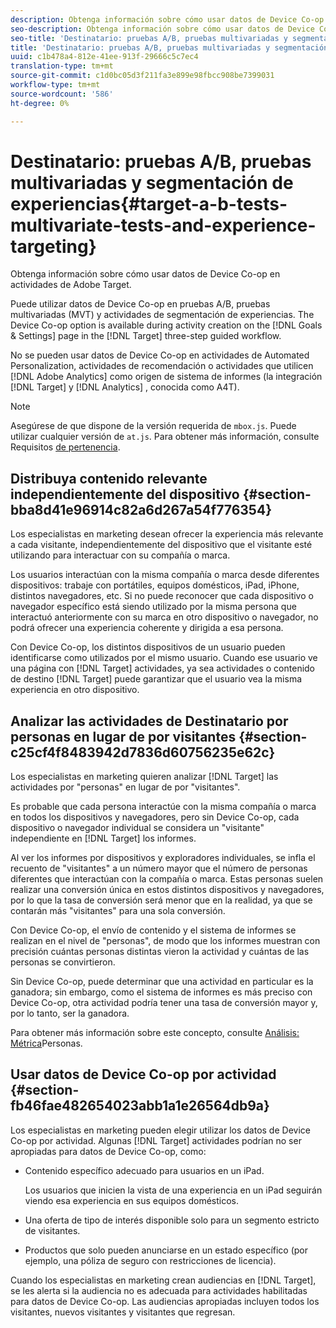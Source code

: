 ```yaml
---
description: Obtenga información sobre cómo usar datos de Device Co-op en actividades de Adobe Target.
seo-description: Obtenga información sobre cómo usar datos de Device Co-op en actividades de Adobe Target.
seo-title: 'Destinatario: pruebas A/B, pruebas multivariadas y segmentación de experiencias'
title: 'Destinatario: pruebas A/B, pruebas multivariadas y segmentación de experiencias'
uuid: c1b478a4-812e-41ee-913f-29666c5c7ec4
translation-type: tm+mt
source-git-commit: c1d0bc05d3f211fa3e899e98fbcc908be7399031
workflow-type: tm+mt
source-wordcount: '586'
ht-degree: 0%

---
```



# Destinatario: pruebas A/B, pruebas multivariadas y segmentación de experiencias{#target-a-b-tests-multivariate-tests-and-experience-targeting}

Obtenga información sobre cómo usar datos de Device Co-op en actividades de Adobe Target.

Puede utilizar datos de Device Co-op en pruebas A/B, pruebas multivariadas (MVT) y actividades de segmentación de experiencias. The Device Co-op option is available during activity creation on the [!DNL Goals & Settings] page in the [!DNL Target] three-step guided workflow.

No se pueden usar datos de Device Co-op en actividades de Automated Personalization, actividades de recomendación o actividades que utilicen [!DNL Adobe Analytics] como origen de sistema de informes (la integración [!DNL Target] y [!DNL Analytics] , conocida como A4T).

>[!NOTE]
>
>Asegúrese de que dispone de la versión requerida de `mbox.js`. Puede utilizar cualquier versión de `at.js`. Para obtener más información, consulte Requisitos [de pertenencia](../about/requirements.md#concept-31d3d165d22546afbedf023d32ad3a43).

## Distribuya contenido relevante independientemente del dispositivo {#section-bba8d41e96914c82a6d267a54f776354}

Los especialistas en marketing desean ofrecer la experiencia más relevante a cada visitante, independientemente del dispositivo que el visitante esté utilizando para interactuar con su compañía o marca.

Los usuarios interactúan con la misma compañía o marca desde diferentes dispositivos: trabaje con portátiles, equipos domésticos, iPad, iPhone, distintos navegadores, etc. Si no puede reconocer que cada dispositivo o navegador específico está siendo utilizado por la misma persona que interactuó anteriormente con su marca en otro dispositivo o navegador, no podrá ofrecer una experiencia coherente y dirigida a esa persona.

Con Device Co-op, los distintos dispositivos de un usuario pueden identificarse como utilizados por el mismo usuario. Cuando ese usuario ve una página con [!DNL Target] actividades, ya sea actividades o contenido de destino [!DNL Target] puede garantizar que el usuario vea la misma experiencia en otro dispositivo.

## Analizar las actividades de Destinatario por personas en lugar de por visitantes {#section-c25cf4f8483942d7836d60756235e62c}

Los especialistas en marketing quieren analizar [!DNL Target] las actividades por &quot;personas&quot; en lugar de por &quot;visitantes&quot;.

Es probable que cada persona interactúe con la misma compañía o marca en todos los dispositivos y navegadores, pero sin Device Co-op, cada dispositivo o navegador individual se considera un &quot;visitante&quot; independiente en [!DNL Target] los informes.

Al ver los informes por dispositivos y exploradores individuales, se infla el recuento de &quot;visitantes&quot; a un número mayor que el número de personas diferentes que interactúan con la compañía o marca. Estas personas suelen realizar una conversión única en estos distintos dispositivos y navegadores, por lo que la tasa de conversión será menor que en la realidad, ya que se contarán más &quot;visitantes&quot; para una sola conversión.

Con Device Co-op, el envío de contenido y el sistema de informes se realizan en el nivel de &quot;personas&quot;, de modo que los informes muestran con precisión cuántas personas distintas vieron la actividad y cuántas de las personas se convirtieron.

Sin Device Co-op, puede determinar que una actividad en particular es la ganadora; sin embargo, como el sistema de informes es más preciso con Device Co-op, otra actividad podría tener una tasa de conversión mayor y, por lo tanto, ser la ganadora.

Para obtener más información sobre este concepto, consulte [Análisis: Métrica](../other-solutions/people.md#concept-8c57cd3904974e078d7fbf84ac9c2d63)Personas.

## Usar datos de Device Co-op por actividad {#section-fb46fae482654023abb1a1e26564db9a}

Los especialistas en marketing pueden elegir utilizar los datos de Device Co-op por actividad. Algunas [!DNL Target] actividades podrían no ser apropiadas para datos de Device Co-op, como:

* Contenido específico adecuado para usuarios en un iPad.

   Los usuarios que inicien la vista de una experiencia en un iPad seguirán viendo esa experiencia en sus equipos domésticos.

* Una oferta de tipo de interés disponible solo para un segmento estricto de visitantes.
* Productos que solo pueden anunciarse en un estado específico (por ejemplo, una póliza de seguro con restricciones de licencia).

Cuando los especialistas en marketing crean audiencias en [!DNL Target], se les alerta si la audiencia no es adecuada para actividades habilitadas para datos de Device Co-op. Las audiencias apropiadas incluyen todos los visitantes, nuevos visitantes y visitantes que regresan.

